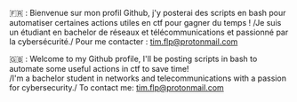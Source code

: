 🇫🇷 : Bienvenue sur mon profil Github, j'y posterai des scripts en bash pour automatiser certaines actions utiles en ctf pour gagner du temps !
/Je suis un étudiant en bachelor de réseaux et télécommunications et passionné par la cybersécurité./
Pour me contacter : tim.flp@protonmail.com 

🇬🇧 : Welcome to my Github profile, I'll be posting scripts in bash to automate some useful actions in ctf to save time!  
/I'm a bachelor student in networks and telecommunications with a passion for cybersecurity./
To contact me: tim.flp@protonmail.com 
